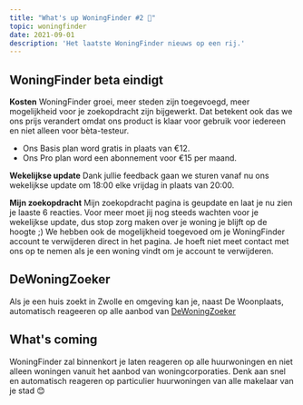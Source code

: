 ```yaml
---
title: "What's up WoningFinder #2 👀"
topic: woningfinder
date: 2021-09-01
description: 'Het laatste WoningFinder nieuws op een rij.'
---
```


## WoningFinder beta eindigt  

**Kosten**
WoningFinder groei, meer steden zijn toegevoegd, meer mogelijkheid voor je zoekopdracht zijn bijgewerkt.
Dat betekent ook das we ons prijs verandert omdat ons product is klaar voor gebruik voor iedereen en niet alleen voor bèta-testeur.

- Ons Basis plan word gratis in plaats van €12.
- Ons Pro plan word een abonnement voor €15 per maand.

**Wekelijkse update**
Dank jullie feedback gaan we sturen vanaf nu ons wekelijkse update om 18:00 elke vrijdag in plaats van 20:00.

**Mijn zoekopdracht**
Mijn zoekopdracht pagina is geupdate en laat je nu zien je laaste 6 reacties. Voor meer moet jij nog steeds wachten voor je wekelijkse update, dus stop zorg maken over je woning je blijft op de hoogte ;) 
We hebben ook de mogelijkheid toegevoed om je WoningFinder account te verwijderen direct in het pagina. Je hoeft niet meet contact met ons op te nemen als je een woning vindt om je account te verwijderen.

## DeWoningZoeker

Als je een huis zoekt in Zwolle en omgeving kan je, naast De Woonplaats, automatisch reageeren op alle aanbod van [DeWoningZoeker](https://dewoningzoeker.com)

## What's coming

WoningFinder zal binnenkort je laten reageren op alle huurwoningen en niet alleen woningen vanuit het aanbod van woningcorporaties.
Denk aan snel en automatisch reageren op particulier huurwoningen van alle makelaar van je stad 😊